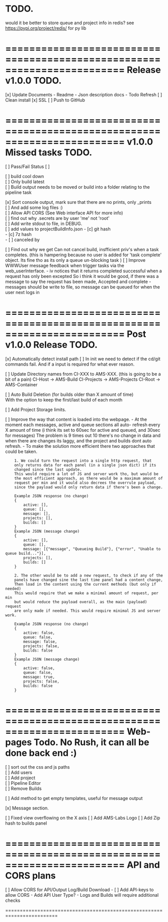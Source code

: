 # TODO.

would it be better to store queue and project info in redis?
see https://pypi.org/project/redis/ for py lib

========================================================================
Release v1.0.0 TODO.
========================================================================
[x] Update Documents
    - Readme
    - Json description docs
    - Todo Refresh
[ ] Clean install
[x] SSL
[ ] Push to GitHub

========================================================================
v1.0.0 Missed tasks TODO. 
========================================================================

[ ] Pass/Fail Status
[ ] 

[ ] build cool down  
[ ] Only build latest  
[ ] Build output needs to be moved or build into a folder relating to the pipeline task


[x] Sort console output, mark sure that there are no prints, only _prints  
    [ ] And add some log files :)  
[ ] Allow API CORS (See Web interface API for more info)  
[ ] find out why .secrets are by user 'me' not 'root'  
[ ] Add write stdout to file, in DEBUG.  
[ ] add values to projectBuildInfo.json
    - [c] git hash  
    - [c] 7z hash  
    - [ ] canceled by   

[ ] Find out why we get Can not cancel build, insfficient priv's when a task completes.
    (this is hampering because no user is added for 'task complete' object. Its fine tho as its only a queue un-blocking task )
[ ] Improve WWWUser message feedback when trigger tasks via the web_userInterface.
    - iv notices that it returns completed successful when a request has only been excepted
      So i think it would be good, if there was a message to say the request has been made,
      Accepted and complete
    - messages should be write to file, so message can be queued for when the user next logs in

========================================================================
Post v1.0.0 Release TODO.
========================================================================
[x] Automatically detect install path
[ ] In init we need to detect if the cd/git commands fail.
    And if a input is required for what ever reason.

[ ] Update Directory names from CI-XXX to AMS-XXX.
    (this is going to be a bit of a pain)
    CI-Host     -> AMS-Build
    CI-Projects -> AMS-Projects
    CI-Root     -> AMS-Container
    
[ ] Auto Build Deletion (for builds older than X amount of time)  
    With the option to keep the first/last build of each month   

[ ] Add Project Storage limits.

[ ] Improve the way that content is loaded into the webpage.
    - At the moment each messages, active and queue sections all auto-
    refresh every X amount of time (i think its set to 60sec for active 
    and queued, and 30sec for messages) The problem is 9 times out 10 
    there's no change in data and when there are changes its laggy, and
    the project and builds dont auto refresh.
    - To make the solution more efficient there two approaches that could 
    be taken.
    
        1. We could turn the request into a single http request, that
        only returns data for each panel (in a single json dict) if its
        changed since the last update.
        This would require a lot of JS and server work tho, but would be 
        the most efficient approach, as there would be a maximum amount of 
        request per min and it would also decrees the overrule payload, 
        since the payload would only return data if there's been a change.
```
    Example JSON response (no change)
    {
        active: [],
        queue: [],
        message: [],
        projects: [],
        builds: []
    }
    Example JSON (message change)
    {
        active: [],
        queue: [],
        message: [{"message", "Queueing Build"}, {"error", "Unable to queue build..."}],
        projects: [],
        builds: []
    }
```

        2. The other would be to add a new request, to check if any of the
        panels have changed sine the last time panel had a content change,
        Then load in the content using the current methods (but only if needed)
        This would require that we make a minimal amount of request, per min
        but would reduce the payload overall, as the main (payload) request
        are only made if needed. This would require minimal JS and server work.
```
    Example JSON response (no change)
    {
        active: false,
        queue: false,
        message: false,
        projects: false,
        builds: false
    }
    Example JSON (message change)
    {
        active: false,
        queue: false,
        message: true,
        projects: false,
        builds: false
    }
```
========================================================================
Web-pages Todo. No Rush, it can all be done back end :)
========================================================================
[ ] sort out the css and js paths  
[ ] Add users  
[ ] Add project  
[ ] Pipeline Editor  
[ ] Remove Builds    

[ ] Add method to get empty templates, useful for message output  

[x] Message section.  

[ ] Fixed view overflowing on the X axis
[ ] Add AMS-Labs Logo 
[ ] Add Zip hash to builds panel

========================================================================
API and CORS plans
========================================================================
[ ] Allow CORS for API/Output Log/Build Download
    - [ ] Add API-keys to allow CORS
        - Add API User Type?
        - Logs and Builds will require additional checks  
        
========================================================================